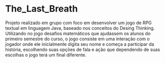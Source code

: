 # The_Last_Breath
Projeto realizado em grupo com foco em desenvolver um jogo de RPG textual em linguagem Java, baseado nos conceitos do Desing Thinking. 
Utilizando no jogo desafios matemáticos que ajudassem os alunos do primeiro semestre do curso, o jogo consiste em uma interação com o jogador onde ele inicialmente digita seu nome
e começa a participar da história, escolhendo suas opções de fala e ação que dependendo de suas escolhas o jogo terá um final diferente. 
